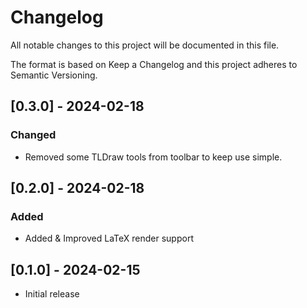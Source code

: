 # Changelog

All notable changes to this project will be documented in this file.

The format is based on Keep a Changelog and this project adheres to Semantic Versioning.

## [0.3.0] - 2024-02-18
### Changed
- Removed some TLDraw tools from toolbar to keep use simple.

## [0.2.0] - 2024-02-18
### Added
- Added & Improved LaTeX render support

## [0.1.0] - 2024-02-15
- Initial release

